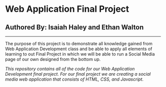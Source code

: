 # Web Application Final Project 
## Authored By: Isaiah Haley and Ethan Walton
---

The purpose of this project is to demonstrate all knowledge gained from Web Application Development class 
and be able to apply all elements of learning to out Final Project in which we will be able to run a Social Media 
page of our own designed from the bottom up.

*This repository contains all of the code for our Web Application Development final project.
For our final project we are creating a social media web application that consists of HTML, CSS, and 
Javascript.*


